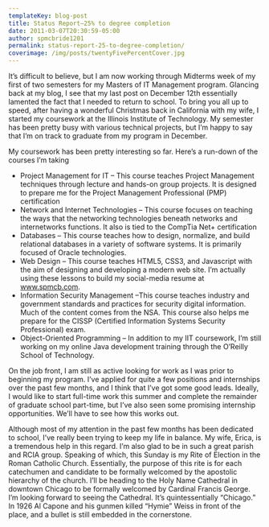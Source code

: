 ```yaml
---
templateKey: blog-post
title: Status Report–25% to degree completion
date: 2011-03-07T20:30:59-05:00
author: spmcbride1201
permalink: status-report-25-to-degree-completion/
coverimage: /img/posts/twentyFivePercentCover.jpg
---
```

It’s difficult to believe, but I am now working through Midterms week of my first of two semesters for my Masters of IT Management program. Glancing back at my blog, I see that my last post on December 12th essentially lamented the fact that I needed to return to school. To bring you all up to speed, after having a wonderful Christmas back in California with my wife, I started my coursework at the Illinois Institute of Technology. My semester has been pretty busy with various technical projects, but I’m happy to say that I’m on track to graduate from my program in December.

My coursework has been pretty interesting so far. Here’s a run-down of the courses I’m taking
<ul>
	<li>Project Management for IT – This course teaches Project Management techniques through lecture and hands-on group projects. It is designed to prepare me for the Project Management Professional (PMP) certification</li>
	<li>Network and Internet Technologies – This course focuses on teaching the ways that the networking technologies beneath networks and internetworks functions. It also is tied to the CompTia Net+ certification</li>
	<li>Databases – This course teaches how to design, normalize, and build relational databases in a variety of software systems. It is primarily focused of Oracle technologies.</li>
	<li>Web Design – This course teaches HTML5, CSS3, and Javascript with the aim of designing and developing a modern web site. I’m actually using these lessons to build my social-media resume at <a href="http://www.spmcb.com">www.spmcb.com</a>.</li>
	<li>Information Security Management –This course teaches industry and government standards and practices for security digital information. Much of the content comes from the NSA. This course also helps me prepare for the CISSP (Certified Information Systems Security Professional) exam.</li>
	<li>Object-Oriented Programming – In addition to my IIT coursework, I’m still working on my online Java development training through the O’Reilly School of Technology.</li>
</ul>
On the job front, I am still as active looking for work as I was prior to beginning my program. I’ve applied for quite a few positions and internships over the past few months, and I think that I’ve got some good leads. Ideally, I would like to start full-time work this summer and complete the remainder of graduate school part-time, but I’ve also seen some promising internship opportunities. We’ll have to see how this works out.

Although most of my attention in the past few months has been dedicated to school, I’ve really been trying to keep my life in balance. My wife, Erica, is a tremendous help in this regard. I’m also glad to be in such a great parish and RCIA group. Speaking of which, this Sunday is my Rite of Election in the Roman Catholic Church. Essentially, the purpose of this rite is for each catechumen and candidate to be formally welcomed by the apostolic hierarchy of the church. I’ll be heading to the Holy Name Cathedral in downtown Chicago to be formally welcomed by Cardinal Francis George. I’m looking forward to seeing the Cathedral. It’s quintessentially “Chicago.” In 1926 Al Capone and his gunmen killed “Hymie” Weiss in front of the place, and a bullet is still embedded in the cornerstone.
